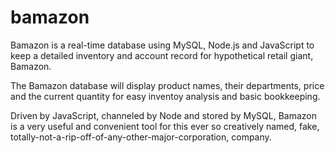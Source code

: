# bamazon

Bamazon is a real-time database using MySQL, Node.js and JavaScript to keep a detailed inventory and account record for hypothetical retail giant, Bamazon.

The Bamazon database will display product names, their departments, price and the current quantity for easy inventoy analysis and basic bookkeeping. 

Driven by JavaScript, channeled by Node and stored by MySQL, Bamazon is a very useful and convenient tool for this ever so creatively named, fake, totally-not-a-rip-off-of-any-other-major-corporation, company.
